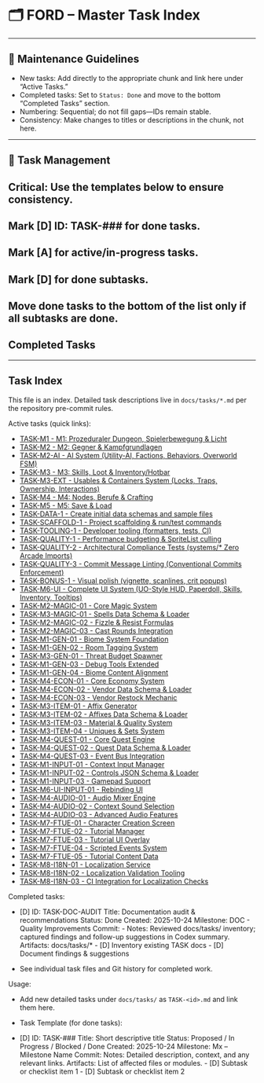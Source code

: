 # 🗂 FORD – Master Task Index

---

## 📜 Maintenance Guidelines

- New tasks: Add directly to the appropriate chunk and link here under “Active Tasks.”
- Completed tasks: Set to `Status: Done` and move to the bottom “Completed Tasks” section.
- Numbering: Sequential; do not fill gaps—IDs remain stable.
- Consistency: Make changes to titles or descriptions in the chunk, not here.

---


## 🔧 Task Management

## Critical: Use the templates below to ensure consistency.

## Mark [D] ID: TASK-### for done tasks.

## Mark [A] for active/in-progress tasks.

## Mark [D] for done subtasks.

## Move done tasks to the bottom of the list only if all subtasks are done.

## Completed Tasks



---

## Task Index

This file is an index. Detailed task descriptions live in `docs/tasks/*.md` per the repository pre-commit rules.

Active tasks (quick links):

- [TASK-M1 - M1: Prozeduraler Dungeon, Spielerbewegung & Licht](./tasks/TASK-M1.md)
- [TASK-M2 - M2: Gegner & Kampfgrundlagen](./tasks/TASK-M2.md)
- [TASK-M2-AI - AI System (Utility-AI, Factions, Behaviors, Overworld FSM)](./tasks/TASK-M2-AI.md)
- [TASK-M3 - M3: Skills, Loot & Inventory/Hotbar](./tasks/TASK-M3.md)
- [TASK-M3-EXT - Usables & Containers System (Locks, Traps, Ownership, Interactions)](./tasks/TASK-M3-EXT.md)
- [TASK-M4 - M4: Nodes, Berufe & Crafting](./tasks/TASK-M4.md)
- [TASK-M5 - M5: Save & Load](./tasks/TASK-M5.md)
- [TASK-DATA-1 - Create initial data schemas and sample files](./tasks/TASK-DATA-1.md)
- [TASK-SCAFFOLD-1 - Project scaffolding & run/test commands](./tasks/TASK-SCAFFOLD-1.md)
- [TASK-TOOLING-1 - Developer tooling (formatters, tests, CI)](./tasks/TASK-TOOLING-1.md)
- [TASK-QUALITY-1 - Performance budgeting & SpriteList culling](./tasks/TASK-QUALITY-1.md)
- [TASK-QUALITY-2 - Architectural Compliance Tests (systems/* Zero Arcade Imports)](./tasks/TASK-QUALITY-2.md)
- [TASK-QUALITY-3 - Commit Message Linting (Conventional Commits Enforcement)](./tasks/TASK-QUALITY-3.md)
- [TASK-BONUS-1 - Visual polish (vignette, scanlines, crit popups)](./tasks/TASK-BONUS-1.md)
- [TASK-M6-UI - Complete UI System (UO-Style HUD, Paperdoll, Skills, Inventory, Tooltips)](./tasks/TASK-M6-UI.md)
- [TASK-M2-MAGIC-01 - Core Magic System](./tasks/TASK-M2-MAGIC-01-Core-Magic-System.md)
- [TASK-M3-MAGIC-01 - Spells Data Schema & Loader](./tasks/TASK-M3-MAGIC-01-Spells-Data-Schema.md)
- [TASK-M2-MAGIC-02 - Fizzle & Resist Formulas](./tasks/TASK-M2-MAGIC-02-Fizzle-Resist-Formulas.md)
- [TASK-M2-MAGIC-03 - Cast Rounds Integration](./tasks/TASK-M2-MAGIC-03-Cast-Rounds-Integration.md)
- [TASK-M1-GEN-01 - Biome System Foundation](./tasks/TASK-M1-GEN-01-Biome-System.md)
- [TASK-M1-GEN-02 - Room Tagging System](./tasks/TASK-M1-GEN-02-Room-Tagging-System.md)
- [TASK-M3-GEN-01 - Threat Budget Spawner](./tasks/TASK-M3-GEN-01-Threat-Budget-Spawner.md)
- [TASK-M1-GEN-03 - Debug Tools Extended](./tasks/TASK-M1-GEN-03-Debug-Tools-Extended.md)
- [TASK-M1-GEN-04 - Biome Content Alignment](./tasks/TASK-M1-GEN-04-Biome-Content-Alignment.md)
- [TASK-M4-ECON-01 - Core Economy System](./tasks/TASK-M4-ECON-01-Core-Economy-System.md)
- [TASK-M4-ECON-02 - Vendor Data Schema & Loader](./tasks/TASK-M4-ECON-02-Vendor-Data-Schema.md)
- [TASK-M4-ECON-03 - Vendor Restock Mechanic](./tasks/TASK-M4-ECON-03-Restock-Mechanic.md)
- [TASK-M3-ITEM-01 - Affix Generator](./tasks/TASK-M3-ITEM-01-Affix-Generator.md)
- [TASK-M3-ITEM-02 - Affixes Data Schema & Loader](./tasks/TASK-M3-ITEM-02-Affixes-Data-Schema.md)
- [TASK-M3-ITEM-03 - Material & Quality System](./tasks/TASK-M3-ITEM-03-Material-Quality-System.md)
- [TASK-M3-ITEM-04 - Uniques & Sets System](./tasks/TASK-M3-ITEM-04-Uniques-Sets-System.md)
- [TASK-M4-QUEST-01 - Core Quest Engine](./tasks/TASK-M4-QUEST-01-Core-Quest-Engine.md)
- [TASK-M4-QUEST-02 - Quest Data Schema & Loader](./tasks/TASK-M4-QUEST-02-Quest-Data-Schema.md)
- [TASK-M4-QUEST-03 - Event Bus Integration](./tasks/TASK-M4-QUEST-03-Event-Bus-Integration.md)
- [TASK-M1-INPUT-01 - Context Input Manager](./tasks/TASK-M1-INPUT-01-Context-Input-Manager.md)
- [TASK-M1-INPUT-02 - Controls JSON Schema & Loader](./tasks/TASK-M1-INPUT-02-Controls-JSON-Schema.md)
- [TASK-M1-INPUT-03 - Gamepad Support](./tasks/TASK-M1-INPUT-03-Gamepad-Support.md)
- [TASK-M6-UI-INPUT-01 - Rebinding UI](./tasks/TASK-M6-UI-INPUT-01-Rebinding-UI.md)
- [TASK-M4-AUDIO-01 - Audio Mixer Engine](./tasks/TASK-M4-AUDIO-01-Audio-Mixer-Engine.md)
- [TASK-M4-AUDIO-02 - Context Sound Selection](./tasks/TASK-M4-AUDIO-02-Context-Sound-Selection.md)
- [TASK-M4-AUDIO-03 - Advanced Audio Features](./tasks/TASK-M4-AUDIO-03-Advanced-Audio-Features.md)
- [TASK-M7-FTUE-01 - Character Creation Screen](./tasks/TASK-M7-FTUE-01-Character-Creation-Screen.md)
- [TASK-M7-FTUE-02 - Tutorial Manager](./tasks/TASK-M7-FTUE-02-Tutorial-Manager.md)
- [TASK-M7-FTUE-03 - Tutorial UI Overlay](./tasks/TASK-M7-FTUE-03-Tutorial-UI-Overlay.md)
- [TASK-M7-FTUE-04 - Scripted Events System](./tasks/TASK-M7-FTUE-04-Scripted-Events-System.md)
- [TASK-M7-FTUE-05 - Tutorial Content Data](./tasks/TASK-M7-FTUE-05-Tutorial-Content-Data.md)
- [TASK-M8-I18N-01 - Localization Service](./tasks/TASK-M8-I18N-01-Localization-Service.md)
- [TASK-M8-I18N-02 - Localization Validation Tooling](./tasks/TASK-M8-I18N-02-Validation-Tooling.md)
- [TASK-M8-I18N-03 - CI Integration for Localization Checks](./tasks/TASK-M8-I18N-03-CI-Integration.md)

Completed tasks:

- [D] ID: TASK-DOC-AUDIT
                  Title: Documentation audit & recommendations
                  Status: Done
                  Created: 2025-10-24
                  Milestone: DOC - Quality Improvements
                  Commit: -
                  Notes: Reviewed docs/tasks/ inventory; captured findings and follow-up suggestions in Codex summary.
                  Artifacts: docs/tasks/*
                  - [D] Inventory existing TASK docs
                  - [D] Document findings & suggestions

- See individual task files and Git history for completed work.

Usage:

- Add new detailed tasks under `docs/tasks/` as `TASK-<id>.md` and link them here.


- Task Template (for done tasks):
- [D] ID: TASK-###
                  Title: Short descriptive title
                  Status: Proposed / In Progress / Blocked / Done
                  Created: 2025-10-24
                  Milestone: Mx – Milestone Name
                  Commit: <git-sha-if-applicable>
                  Notes: Detailed description, context, and any relevant links.
                  Artifacts: List of affected files or modules.
                  - [D] Subtask or checklist item 1
                  - [D] Subtask or checklist item 2

```
